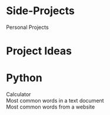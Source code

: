 # Side-Projects
Personal Projects

# Project Ideas
# Python
Calculator <br />
Most common words in a text document <br />
Most common words from a website

